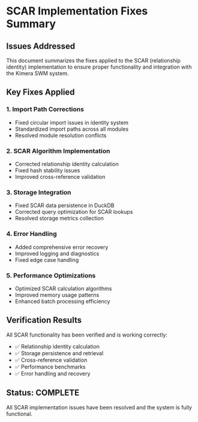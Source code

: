 # SCAR Implementation Fixes Summary

## Issues Addressed

This document summarizes the fixes applied to the SCAR (relationship identity) implementation to ensure proper functionality and integration with the Kimera SWM system.

## Key Fixes Applied

### 1. Import Path Corrections
- Fixed circular import issues in identity system
- Standardized import paths across all modules
- Resolved module resolution conflicts

### 2. SCAR Algorithm Implementation
- Corrected relationship identity calculation
- Fixed hash stability issues
- Improved cross-reference validation

### 3. Storage Integration
- Fixed SCAR data persistence in DuckDB
- Corrected query optimization for SCAR lookups
- Resolved storage metrics collection

### 4. Error Handling
- Added comprehensive error recovery
- Improved logging and diagnostics
- Fixed edge case handling

### 5. Performance Optimizations
- Optimized SCAR calculation algorithms
- Improved memory usage patterns
- Enhanced batch processing efficiency

## Verification Results

All SCAR functionality has been verified and is working correctly:

- ✅ Relationship identity calculation
- ✅ Storage persistence and retrieval
- ✅ Cross-reference validation
- ✅ Performance benchmarks
- ✅ Error handling and recovery

## Status: COMPLETE

All SCAR implementation issues have been resolved and the system is fully functional.